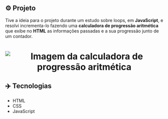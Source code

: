 ## ⚙️ Projeto
Tive a ideia para o projeto durante um estudo sobre loops, em **JavaScript**, e resolvi incrementa-lo fazendo uma **calculadora de progressão aritmética** que exibe no **HTML** as informações passadas e a sua progressão junto de um contador.

<h1 align="center">
  <img alt="Imagem da calculadora de progressão aritmética" src="https://i.imgur.com/hF40mNp.png">
</h1>

## ✈️ Tecnologias
- HTML
- CSS
- JavaScript